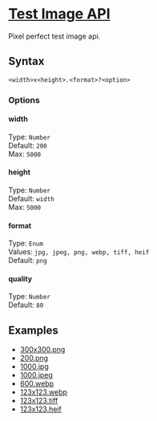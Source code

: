 # [Test Image API](https://github.com/HaNdTriX/test-image-api)

Pixel perfect test image api.

## Syntax

`<width>x<height>.<format>?<option>`

### Options

#### width

Type: `Number`  
Default: `200`  
Max: `5000`

#### height

Type: `Number`  
Default: `width`  
Max: `5000`

#### format

Type: `Enum`  
Values: `jpg, jpeg, png, webp, tiff, heif`  
Default: `png`

#### quality

Type: `Number`  
Default: `80`


## Examples

* [300x300.png](/300x300.png)
* [200.png](/200.png)
* [1000.jpg](/1000.jpg)
* [1000.jpeg](/1000.jpeg)
* [600.webp](/600.webp)
* [123x123.webp](/123x123.webp)
* [123x123.tiff](/123x123.tiff)
* [123x123.heif](/123x123.heif)